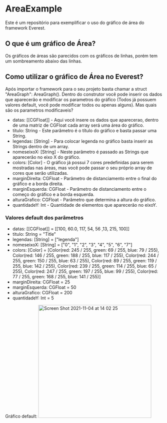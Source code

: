 # AreaExample

Este é um repositório para exemplificar o uso do gráfico de área do framework Everest.

## O que é um gráfico de Área?

Os gráficos de áreas são parecidos com os gráficos de linhas, porém tem um sombreamento abaixo das linhas.

## Como utilizar o gráfico de Área no Everest?

Após importar o framework para o seu projeto basta chamar a struct "AreaGraph": AreaGraph(). Dentro do construtor você pode inserir os dados que aparecerão e modificar os parametros do gráfico (Todos já possuem valores default, você pode modificar todos ou apenas alguns). Mas quais são os parametros modificaveis?

- datas: [[CGFloat]] - Aqui você insere os dados que aparecerao, dentro de uma matriz de CGFloat cada array será uma área do gráfico.
- titulo: String - Este parâmetro é o título do gráfico e basta passar uma String.
- legendas: [String] - Para colocar legenda no gráfico basta inserir as Strings dentro de um array.
- nomeseixoX: [String] - Neste parâmetro é passado as Strings que aparecerão no eixo X do gráfico.
- colors: [Color] - O gráfico já possui 7 cores predefinidas para serem mostradas nas áreas, mas você pode passar o seu próprio array de cores que serão utilizadas.
- marginDireita: CGFloat - Parâmetro de distanciamento entre o final do gráfico e a borda direita.
- marginEsquerda: CGFloat - Parâmetro de distanciamento entre o começo do gráfico e a borda esquerda.
- alturaGrafico: CGFloat - Parâmetro que determina a altura do gráfico.
- quantidadeY: Int - Quantidade de elementos que aparecerão no eixoY.

### Valores default dos parâmetros

- datas: [[CGFloat]] = [[100, 60.0, 117, 54, 56 ,13, 215, 100]]
- titulo: String = "Title"
- legendas: [String] = ["legenda"]
- nomeseixoX: [String] = ["0", "1", "2", "3", "4", "5", "6", "7"]
- colors: [Color] = [Color(red: 245 / 255, green: 69 / 255, blue: 79 / 255), Color(red: 146 / 255, green: 188 / 255, blue: 117 / 255), Color(red: 244 / 255, green: 150 / 255, blue: 63 / 255), Color(red: 89 / 255, green: 119 / 255, blue: 142 / 255), Color(red: 239 / 255, green: 114 / 255, blue: 65 / 255), Color(red: 247 / 255, green: 197 / 255, blue: 99 / 255), Color(red: 77 / 255, green: 168 / 255, blue: 141 / 255)]
- marginDireita: CGFloat = 25
- marginEsquerda: CGFloat = 50
- alturaGrafico: CGFloat = 200
- quantidadeY: Int = 5

Gráfico default:
<img width="361" alt="Screen Shot 2021-11-04 at 14 02 25" src="https://user-images.githubusercontent.com/49925583/140385222-306a3155-fcc1-4848-81fa-ed016229d3d3.png">
